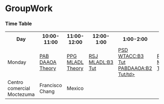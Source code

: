 # GroupWork
<!DOCTYPE html>
<html>
<body>

  <h3>Time Table </h3>
  <table>
  <tr>
    <th>Day</th>
    <th>10:00-11:00</th>
   <th>11:00-12:00</th>
    <th>12:00-1:00</th>
    <th>1:00-2:00</th>
    <th>2:00-3:00</th>
    <th>3:00-4:00</th>
    <th>4:00-5:00</th>
   <th>5:00-6:00</th>
  </tr>
  <tr>
    <td>Monday</td>
    <td><a href="https://meet.google.com/apr-rqcy-wnt" target="_blank">PAB DAAOA Theory </a></td>
    <td><a href="http://meet.google.com/pjc-dckf-vka" target="_blank">PPG MLADL Theory </a></td>
    <td><a href="https://meet.google.com/yko-bysx-ksm" target="_blank">RSJ MLADL:B3 Tut</a></td>
    <td><a href="https://meet.google.com/vsi-duid-upf" target="_blank">PSD WTACC:B3 Tut</a> <br> <a href="https://meet.google.com/apr-rqcy-wnt" target="_blank">PABDAAOA:B2 Tut/td>
  <td> <a href="https://meet.google.com/yko-bysx-ksm" target="_blank">RSJ MLADL:B1 Tut </a></td>
  <td><a href="https://meet.google.com/cez-ztbd-vdn" target="_blank"> ARS WTACC Theory </a></td>
   <td><a href="https://meet.google.com/azd-rpcy-stn" target="_blank"> DJJ SP Theory </a></td>
  </tr>
  <tr>
    <td>Centro comercial Moctezuma</td>
    <td>Francisco Chang</td>
    <td>Mexico</td>
  </tr>
</table>

</body>
</html>
